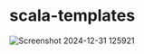 # scala-templates

![Screenshot 2024-12-31 125921](https://github.com/user-attachments/assets/06d24cdb-f649-4497-985b-7ea79b540eb1)
